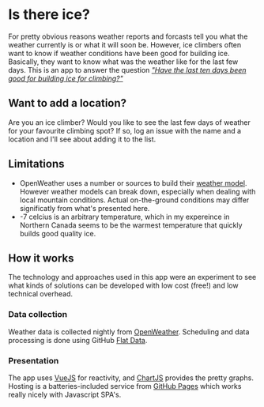 # Is there ice?
For pretty obvious reasons weather reports and forcasts tell you what the weather currently is or what it will soon be.  However, ice climbers often want to know if  weather conditions have been good for building ice.  Basically, they want to know what was the weather like for the last few days.  This is an app to answer the question [*"Have the last ten days been good for building ice for climbing?"*](https://ryanjagar.github.io/is-there-ice/isThereIce.html)

## Want to add a location?
Are you an ice climber?  Would you like to see the last few days of weather for your favourite climbing spot?  If so, log an issue with the name and a location and I'll see about adding it to the list. 

## Limitations
- OpenWeather uses a number or sources to build their [weather model](https://openweathermap.org/accuracy-and-quality).  However weather models can break down, especially when dealing with local mountain conditions.  Actual on-the-ground conditions may differ significatly from what's presented here. 
- -7 celcius is an arbitrary temperature, which in my expereince in Northern Canada seems to be the warmest temperature that quickly builds good quality ice. 

## How it works
The technology and approaches used in this app were an experiment to see what kinds of solutions can be developed with low cost (free!) and low technical overhead.

### Data collection
Weather data is collected nightly from [OpenWeather](https://openweathermap.org/appidlocations).  Scheduling and data processing is done using GitHub [Flat Data](https://next.github.com/projects/flat-data).

### Presentation
The app uses [VueJS](https://vuejs.org) for reactivity, and [ChartJS](https://www.chartjs.org) provides the pretty graphs.  Hosting is a batteries-included service from [GitHub Pages](https://guides.github.com/features/pages/) which works really nicely with Javascript SPA's.   

